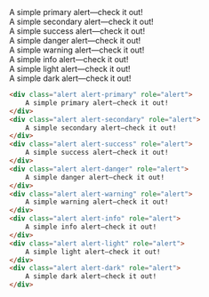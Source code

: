 <example>
    <div class="alert alert-primary" role="alert">
        A simple primary alert—check it out!
    </div>
    <div class="alert alert-secondary" role="alert">
        A simple secondary alert—check it out!
    </div>
    <div class="alert alert-success" role="alert">
        A simple success alert—check it out!
    </div>
    <div class="alert alert-danger" role="alert">
        A simple danger alert—check it out!
    </div>
    <div class="alert alert-warning" role="alert">
        A simple warning alert—check it out!
    </div>
    <div class="alert alert-info" role="alert">
        A simple info alert—check it out!
    </div>
    <div class="alert alert-light" role="alert">
        A simple light alert—check it out!
    </div>
    <div class="alert alert-dark" role="alert">
        A simple dark alert—check it out!
    </div>
</example>

```html
<div class="alert alert-primary" role="alert">
    A simple primary alert—check it out!
</div>
<div class="alert alert-secondary" role="alert">
    A simple secondary alert—check it out!
</div>
<div class="alert alert-success" role="alert">
    A simple success alert—check it out!
</div>
<div class="alert alert-danger" role="alert">
    A simple danger alert—check it out!
</div>
<div class="alert alert-warning" role="alert">
    A simple warning alert—check it out!
</div>
<div class="alert alert-info" role="alert">
    A simple info alert—check it out!
</div>
<div class="alert alert-light" role="alert">
    A simple light alert—check it out!
</div>
<div class="alert alert-dark" role="alert">
    A simple dark alert—check it out!
</div>
```
